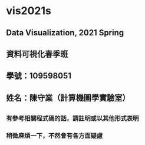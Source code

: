 # vis2021s
## Data Visualization, 2021 Spring
## 資料可視化春季班
## 
## 學號：109598051
## 姓名：陳守業（計算機圖學實驗室）
## 
### 有參考相關程式碼的話，請註明或以其他形式表明
### 稍微麻煩一下，不然會有各方面疑慮
